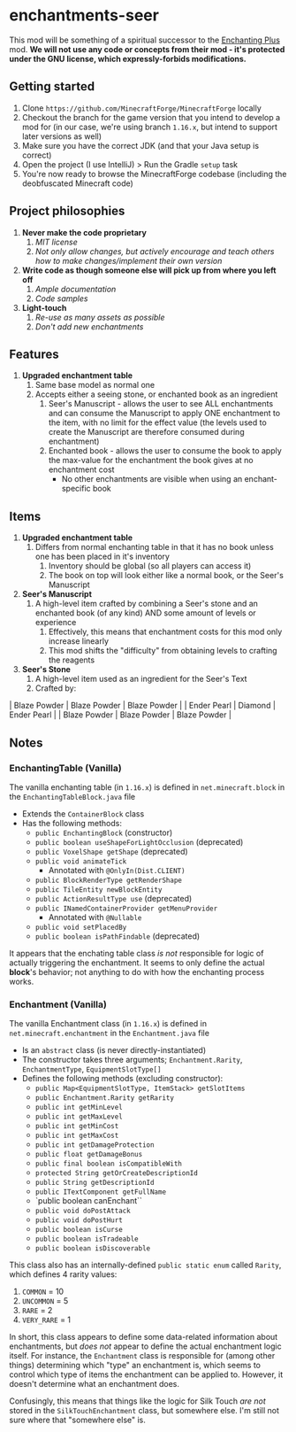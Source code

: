 # enchantments-seer
This mod will be something of a spiritual successor to the [Enchanting Plus](https://www.curseforge.com/minecraft/mc-mods/enchanting-plus) mod. **We will not use any code or concepts from their mod - it's protected under the GNU license, which expressly-forbids modifications.**

## Getting started
1. Clone `https://github.com/MinecraftForge/MinecraftForge` locally
2. Checkout the branch for the game version that you intend to develop a mod for (in our case, we're using branch `1.16.x`, but intend to support later versions as well)
3. Make sure you have the correct JDK (and that your Java setup is correct)
4. Open the project (I use IntelliJ) > Run the Gradle `setup` task
5. You're now ready to browse the MinecraftForge codebase (including the deobfuscated Minecraft code)

## Project philosophies
1. **Never make the code proprietary**
	1. *MIT license*
	2. *Not only allow changes, but actively encourage and teach others how to make changes/implement their own version*
2. **Write code as though someone else will pick up from where you left off**
	1. *Ample documentation*
	2. *Code samples*
3. **Light-touch**
	1. *Re-use as many assets as possible*
	2. *Don't add new enchantments*

## Features
1. **Upgraded enchantment table**
	1. Same base model as normal one
	2. Accepts either a seeing stone, or enchanted book as an ingredient
		1. Seer's Manuscript - allows the user to see ALL enchantments and can consume the Manuscript to apply ONE enchantment to the item, with no limit for the effect value (the levels used to create the Manuscript are therefore consumed during enchantment)
		2. Enchanted book - allows the user to consume the book to apply the max-value for the enchantment the book gives at no enchantment cost
			* No other enchantments are visible when using an enchant-specific book

## Items
1. **Upgraded enchantment table**
	1. Differs from normal enchanting table in that it has no book unless one has been placed in it's inventory
		1. Inventory should be global (so all players can access it)
		2. The book on top will look either like a normal book, or the Seer's Manuscript
2. **Seer's Manuscript**
	1. A high-level item crafted by combining a Seer's stone and an enchanted book (of any kind) AND some amount of levels or experience
		1. Effectively, this means that enchantment costs for this mod only increase linearly
		2. This mod shifts the "difficulty" from obtaining levels to crafting the reagents
3. **Seer's Stone**
	1. A high-level item used as an ingredient for the Seer's Text
	2. Crafted by:

| Blaze Powder | Blaze Powder | Blaze Powder |
| Ender Pearl	| Diamond		  | Ender Pearl	|
| Blaze Powder | Blaze Powder | Blaze Powder |

## Notes

### EnchantingTable (Vanilla)
The vanilla enchanting table (in `1.16.x`) is defined in `net.minecraft.block` in the `EnchantingTableBlock.java` file
* Extends the `ContainerBlock` class
* Has the following methods:
	* `public EnchantingBlock` (constructor)
	* `public boolean useShapeForLightOcclusion` (deprecated)
	* `public VoxelShape getShape` (deprecated)
	* `public void animateTick`
		* Annotated with `@OnlyIn(Dist.CLIENT)`
	* `public BlockRenderType getRenderShape`
	* `public TileEntity newBlockEntity`
	* `public ActionResultType use` (deprecated)
	* `public INamedContainerProvider getMenuProvider`
		* Annotated with `@Nullable`
	* `public void setPlacedBy`
	* `public boolean isPathFindable` (deprecated)

It appears that the enchating table class *is not* responsible for logic of actually triggering the enchantment. It seems to only define the actual **block**'s behavior; not anything to do with how the enchanting process works.

### Enchantment (Vanilla)
The vanilla Enchantment class (in `1.16.x`) is defined in `net.minecraft.enchantment` in the `Enchantment.java` file
* Is an `abstract` class (is never directly-instantiated)
* The constructor takes three arguments; `Enchantment.Rarity`, `EnchantmentType`, `EquipmentSlotType[]`
* Defines the following methods (excluding constructor):
	* `public Map<EquipmentSlotType, ItemStack> getSlotItems`
	* `public Enchantment.Rarity getRarity`
	* `public int getMinLevel`
	* `public int getMaxLevel`
	* `public int getMinCost`
	* `public int getMaxCost`
	* `public int getDamageProtection`
	* `public float getDamageBonus`
	* `public final boolean isCompatibleWith`
	* `protected String getOrCreateDescriptionId`
	* `public String getDescriptionId`
	* `public ITextComponent getFullName`
	* `public boolean canEnchant``
	* `public void doPostAttack`
	* `public void doPostHurt`
	* `public boolean isCurse`
	* `public boolean isTradeable`
	* `public boolean isDiscoverable`

This class also has an internally-defined `public static enum` called `Rarity`, which defines 4 rarity values:
1. `COMMON` = 10
2. `UNCOMMON` = 5
3. `RARE` = 2
4. `VERY_RARE` = 1

In short, this class appears to define some data-related information about enchantments, but *does not* appear to define the actual enchantment logic itself. For instance, the `Enchantment` class is responsible for (among other things) determining which "type" an enchantment is, which seems to control which type of items the enchantment can be applied to. However, it doesn't determine what an enchantment does.

Confusingly, this means that things like the logic for Silk Touch _are not_ stored in the `SilkTouchEnchantment` class, but somewhere else. I'm still not sure where that "somewhere else" is.
